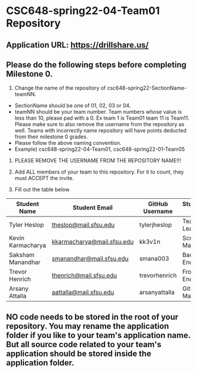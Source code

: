 # CSC648-spring22-04-Team01 Repository

## Application URL: https://drillshare.us/


## Please do the following steps before completing Milestone 0.
1. Change the name of the repository of csc648-spring22-SectionName-teamNN. 
 - SectionName should be one of 01, 02, 03 or 04. 
 - teamNN should be your team number. Team numbers whose value is less than 10, please pad with a 0. Ex team 1 is Team01 team 11 is Team11. Please make sure to also remove the username from the repository as well. Teams with incorrectly name repository will have points deducted from their milestone 0 grades.
 - Please follow the above naming convention.
 - Example) csc648-spring22-04-Team01,   csc648-spring22-01-Team05

1. PLEASE REMOVE THE USERNAME FROM THE REPOSITORY NAME!!!

2. Add ALL members of your team to this repository. For it to count, they must ACCEPT the invite.

3. Fill out the table below


| Student Name          | Student Email                  | GitHub Username | Student's role |
| ------------------------ | -------------------------- | ------------| ---------------|
| Tyler Heslop             | theslop@mail.sfsu.edu              | tylerjheslop          | Team Leader |
| Kevin Karmacharya    |kkarmacharya@mail.sfsu.edu       | kk3v1n          | Scrum Master |
| Saksham Manandhar    | smanandhar@mail.sfsu.edu        | smana003        | Back-End Lead |
| Trevor Henrich    | thenrich@mail.sfsu.edu        | trevorhenrich        | Front-End Lead |
| Arsany Attalla    | aattalla@mail.sfsu.edu        | arsanyattalla        | GitHub Master |

## NO code needs to be stored in the root of your repository. You may rename the application folder if you like to your team's application name. But all source code related to your team's application should be stored inside the application folder.
